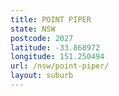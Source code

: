 ```yaml
---
title: POINT PIPER
state: NSW
postcode: 2027
latitude: -33.868972
longitude: 151.250494
url: /nsw/point-piper/
layout: suburb
---
```

